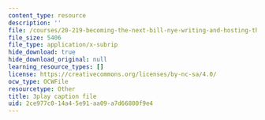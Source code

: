 ```yaml
---
content_type: resource
description: ''
file: /courses/20-219-becoming-the-next-bill-nye-writing-and-hosting-the-educational-show-january-iap-2015/2ce977c014a45e91aa09a7d66800f9e4_RMSuV5fwCnE.vtt
file_size: 5406
file_type: application/x-subrip
hide_download: true
hide_download_original: null
learning_resource_types: []
license: https://creativecommons.org/licenses/by-nc-sa/4.0/
ocw_type: OCWFile
resourcetype: Other
title: 3play caption file
uid: 2ce977c0-14a4-5e91-aa09-a7d66800f9e4
---
```

